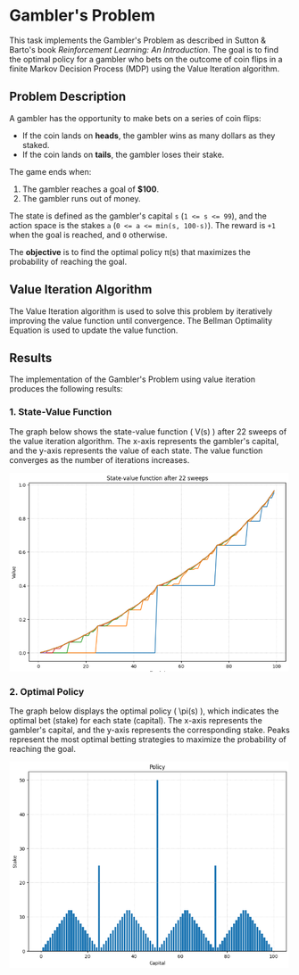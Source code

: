 # Gambler's Problem
This task implements the Gambler's Problem as described in Sutton & Barto's book *Reinforcement Learning: An Introduction*. The goal is to find the optimal policy for a gambler who bets on the outcome of coin flips in a finite Markov Decision Process (MDP) using the Value Iteration algorithm.

## Problem Description

A gambler has the opportunity to make bets on a series of coin flips:
- If the coin lands on **heads**, the gambler wins as many dollars as they staked.
- If the coin lands on **tails**, the gambler loses their stake.

The game ends when:
1. The gambler reaches a goal of **$100**.
2. The gambler runs out of money.

The state is defined as the gambler's capital `s` (`1 <= s <= 99`), and the action space is the stakes `a` (`0 <= a <= min(s, 100-s)`). The reward is `+1` when the goal is reached, and `0` otherwise.

The **objective** is to find the optimal policy π(s) that maximizes the probability of reaching the goal.

## Value Iteration Algorithm

The Value Iteration algorithm is used to solve this problem by iteratively improving the value function until convergence. The Bellman Optimality Equation is used to update the value function.

## Results

The implementation of the Gambler's Problem using value iteration produces the following results:

### 1. State-Value Function
The graph below shows the state-value function \( V(s) \) after 22 sweeps of the value iteration algorithm. The x-axis represents the gambler's capital, and the y-axis represents the value of each state. The value function converges as the number of iterations increases.

<img src="assets/state_value_function.png" width="500"/>

### 2. Optimal Policy
The graph below displays the optimal policy \( \pi(s) \), which indicates the optimal bet (stake) for each state (capital). The x-axis represents the gambler's capital, and the y-axis represents the corresponding stake. Peaks represent the most optimal betting strategies to maximize the probability of reaching the goal.

<img src="assets/optimal_policy.png" width="500"/>


